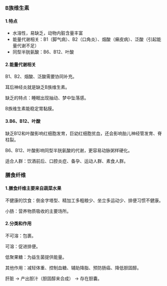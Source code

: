 ### B族维生素

#### 1.特点
* 水溶性，易缺乏，动物内脏含量丰富
* 能量代谢相关：B1（脚气病）、B2（口角炎）、烟酸（癞皮病）、泛酸（引起能量代谢不足）
* 同型半胱氨酸：B6、B12、叶酸

#### 2.能量代谢相关
B1、B2、烟酸、泛酸需要协同补充。

耳后神经炎就是缺乏B族维生素。

缺乏的特点：睡眠出现抽动、梦中坠落感。

B族维生素能稳定胃黏膜。

#### 3.B6、B12、叶酸
缺乏B12和叶酸影响红细胞发育，巨幼红细胞贫血，还会影响胎儿神经管发育、脊柱裂。

B6、B12、叶酸影响同型半胱氨酸的代谢，更容易动脉粥样硬化。

适合人群：饮酒前后、口腔炎症、备孕、运动人群、素食人群。

### 膳食纤维
#### 1.膳食纤维主要来自蔬菜水果
不健康的饮食：倒金字塔型、精加工多粗粮少、坐立多运动少、排便习惯不健康。

小肠：营养物质吸收的主要场所。

#### 2.分类和作用
不可溶：包裹。

可溶：促进排便。

低聚果糖：为益生菌提供能量。

其他作用：减轻体重、控制血糖、辅助降脂、预防肠癌、降低胆固醇。

肝脏 -> 产出胆汁（胆固醇来合成） -> 存在胆囊。
